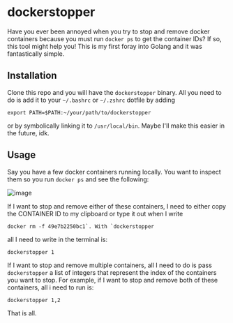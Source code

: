 # dockerstopper

Have you ever been annoyed when you try to stop and remove docker containers because you must run `docker ps` to get the container IDs? If so, this tool might help you! This is my first foray into Golang and it was fantastically simple.

## Installation
Clone this repo and you will have the `dockerstopper` binary. All you need to do is add it to your `~/.bashrc` or `~/.zshrc` dotfile by adding

  ```export PATH=$PATH:~/your/path/to/dockerstopper```

or by symbolically linking it to `/usr/local/bin`. Maybe I'll make this easier in the future, idk. 

## Usage
Say you have a few docker containers running locally. You want to inspect them so you run `docker ps` and see the following:

![image](https://user-images.githubusercontent.com/50613550/231899357-bd87f7ec-29fb-4575-bb1c-b1eab3f8eacb.png)

If I want to stop and remove either of these containers, I need to either copy the CONTAINER ID to my clipboard or type it out when I write 

  ```docker rm -f 49e7b2250bc1`. With `dockerstopper```

all I need to write in the terminal is:

  ```dockerstopper 1```

If I want to stop and remove multiple containers, all I need to do is pass `dockerstopper` a list of integers that represent the index of the containers you want to stop. For example, if I want to stop and remove both of these containers, all i need to run is:

  ```dockerstopper 1,2```

That is all. 
